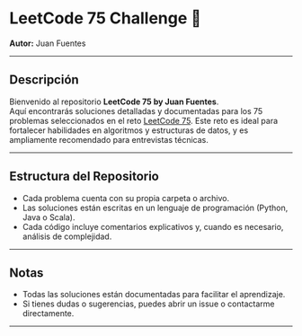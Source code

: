 # LeetCode 75 Challenge 🚀  
**Autor:** Juan Fuentes

---

## Descripción

Bienvenido al repositorio **LeetCode 75 by Juan Fuentes**.  
Aquí encontrarás soluciones detalladas y documentadas para los 75 problemas seleccionados en el reto [LeetCode 75](https://leetcode.com/studyplan/leetcode-75/). Este reto es ideal para fortalecer habilidades en algoritmos y estructuras de datos, y es ampliamente recomendado para entrevistas técnicas.

---

## Estructura del Repositorio

- Cada problema cuenta con su propia carpeta o archivo.
- Las soluciones están escritas en un lenguaje de programación (Python, Java o Scala).
- Cada código incluye comentarios explicativos y, cuando es necesario, análisis de complejidad.

---

## Notas

- Todas las soluciones están documentadas para facilitar el aprendizaje.
- Si tienes dudas o sugerencias, puedes abrir un issue o contactarme directamente.

---